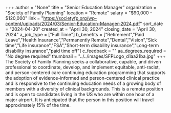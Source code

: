 +++
author = "None"
title = "Senior Education Manager"
organization = "Society of Family Planning"
location = "Remote"
salary = "$90,000 - $120,000"
link = "https://societyfp.org/wp-content/uploads/2024/03/Senior-Education-Manager-2024.pdf"
sort_date = "2024-04-30"
created_at = "April 30, 2024"
closing_date = "April 30, 2024"
a_job_type = ["Full Time"]
b_benefits = ["Retirement","Paid Leave","Health Insurance","Permanently Remote","Dental","Vision","Sick time","Life insurance","FSA","Short-term disability insurance","Long-term disability insurance","paid time off"]
c_feedback = ""
aa_degrees_required = "No degree required"
thumbnail = "../../images/SFPLogo_d1aa21ba.jpg"
+++
The Society of Family Planning seeks a collaborative, capable, and driven professional to coordinate, develop, and implement equitable, anti-racist, and person-centered care continuing education programming that supports the adoption of evidence-informed and person-centered clinical practice and is responsive to the continuing education needs of a growing body of members with a diversity of clinical backgrounds. This is a remote position and is open to candidates living in the US who are within one hour of a major airport. It is anticipated that the person in this position will travel approximately 15% of the time.
